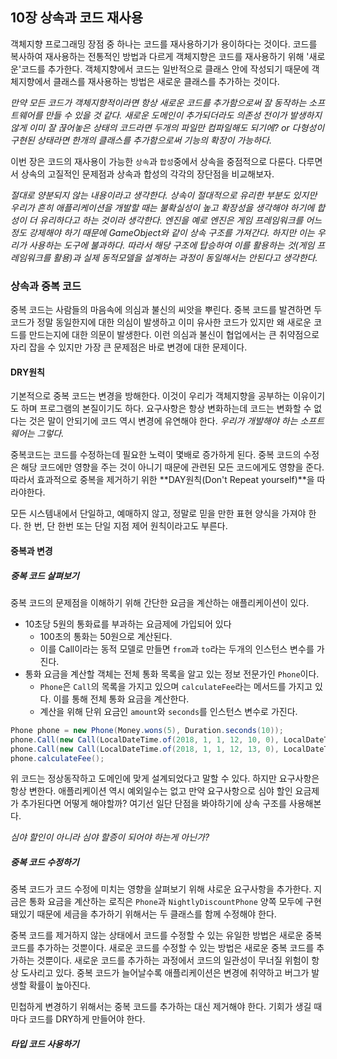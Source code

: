 ## 10장 상속과 코드 재사용

객체지향 프로그래밍 장점 중 하나는 코드를 재사용하기가 용이하다는 것이다. 코드를 복사하여 재사용하는 전통적인 방법과 다르게 객체지향은 코드를 재사용하기 위해 '새로운'코드를 추가한다. 객체지향에서 코드는 일반적으로 클래스 안에 작성되기 때문에 객체지향에서 클래스를 재사용하는 방법은 새로운 클래스를 추가하는 것이다.

*만약 모든 코드가 객체지향적이라면 항상 새로운 코드를 추가함으로써 잘 동작하는 소프트웨어를 만들 수 있을 것 같다. 새로운 도메인이 추가되더라도 의존성 전이가 발생하지 않게 이미 잘 끊어놓은 상태의 코드라면 두개의 파일만 컴파일해도 되기에? or 다형성이 구현된 상태라면 한개의 클래스를 추가함으로써 기능의 확장이 가능하다.*

이번 장은 코드의 재사용이 가능한 `상속`과 `합성`중에서 상속을 중점적으로 다룬다. 다루면서 상속의 고질적인 문제점과 상속과 합성의 각각의 장단점을 비교해보자.

*절대로 양분되지 않는 내용이라고 생각한다. 상속이 절대적으로 유리한 부분도 있지만 우리가 흔히 애플리케이션을 개발할 때는 불확실성이 높고 확장성을 생각해야 하기에 합성이 더 유리하다고 하는 것이라 생각한다. 엔진을 예로 엔진은 게임 프레임워크를 어느정도 강제해야 하기 때문에 GameObject와 같이 상속 구조를 가져간다. 하지만 이는 우리가 사용하는 도구에 불과하다. 따라서 해당 구조에 탑승하여 이를 활용하는 것(게임 프레임워크를 활용)과 실제 동적모델을 설계하는 과정이 동일해서는 안된다고 생각한다.*

### 상속과 중복 코드

중복 코드는 사람들의 마음속에 의심과 불신의 씨앗을 뿌린다. 중복 코드를 발견하면 두 코드가 정말 동일한지에 대한 의심이 발생하고 이미 유사한 코드가 있지만 왜 새로운 코드를 만드는지에 대한 의문이 발생한다. 이런 의심과 불신이 협업에서는 큰 취약점으로 자리 잡을 수 있지만 가장 큰 문제점은 바로 변경에 대한 문제이다.

#### DRY원칙

기본적으로 중복 코드는 변경을 방해한다. 이것이 우리가 객체지향을 공부하는 이유이기도 하며 프로그램의 본질이기도 하다. 요구사항은 항상 변화하는데 코드는 변화할 수 없다는 것은 말이 안되기에 코드 역시 변경에 유연해야 한다. *우리가 개발해야 하는 소프트웨어는 그렇다.*

중복코드는 코드를 수정하는데 필요한 노력이 몇배로 증가하게 된다. 중복 코드의 수정은 해당 코드에만 영향을 주는 것이 아니기 때문에 관련된 모든 코드에게도 영향을 준다. 따라서 효과적으로 중복을 제거하기 위한 **DAY원칙(Don't Repeat yourself)**을 따라야한다.

모든 시스템내에서 단일하고, 예매하지 않고, 정말로 믿을 만한 표현 양식을 가져야 한다. 한 번, 단 한번 또는 단일 지점 제어 원칙이라고도 부른다.

#### 중복과 변경

##### 중복 코드 살펴보기

중복 코드의 문제점을 이해하기 위해 간단한 요금을 계산하는 애플리케이션이 있다.

- 10초당 5원의 통화료를 부과하는 요금제에 가입되어 있다
  - 100초의 통화는 50원으로 계산된다.
  - 이를 Call이라는 동적 모델로 만들면 `from`과 `to`라는 두개의 인스턴스 변수를 가진다.
- 통화 요금을 계산할 객체는 전체 통화 목록을 알고 있는 정보 전문가인 `Phone`이다.
  - `Phone`은 `Call`의 목록을 가지고 있으며 `calculateFee`라는 메서드를 가지고 있다. 이를 통해 전체 통화 요금을 계산한다.
  - 계산을 위해 단위 요금인 `amount`와 `seconds`를 인스턴스 변수로 가진다.

```cs
Phone phone = new Phone(Money.wons(5), Duration.seconds(10));
phone.Call(new Call(LocalDateTime.of(2018, 1, 1, 12, 10, 0), LocalDateTime.of(2018, 1, 1, 12, 11, 0)));
phone.Call(new Call(LocalDateTime.of(2018, 1, 1, 12, 13, 0), LocalDateTime.of(2018, 1, 1, 12, 15, 0)));
phone.calculateFee();
```

위 코드는 정상동작하고 도메인에 맞게 설계되었다고 말할 수 있다. 하지만 요구사항은 항상 변한다. 애플리케이션 역시 예외일수는 없고 만약 요구사항으로 심야 할인 요금제가 추가된다면 어떻게 해야할까? 여기선 일단 단점을 봐야하기에 상속 구조를 사용해본다.

*심야 할인이 아니라 심야 할증이 되어야 하는게 아닌가?*

##### 중복 코드 수정하기

중복 코드가 코드 수정에 미치는 영향을 살펴보기 위해 샤로운 요구사항을 추가한다. 지금은 통화 요금을 계산하는 로직은 `Phone`과 `NightlyDiscountPhone` 양쪽 모두에 구현돼있기 때문에 세금을 추가하기 위해서는 두 클래스를 함께 수정해야 한다.

중복 코드를 제거하지 않는 상태에서 코드를 수정할 수 있는 유일한 방법은 새로운 중복 코드를 추가하는 것뿐이다. 새로운 코드를 수정할 수 있는 방법은 새로운 중복 코드를 추가하는 것뿐이다. 새로운 코드를 추가하는 과정에서 코드의 일관성이 무너질 위험이 항상 도사리고 있다. 중복 코드가 늘어날수록 애플리케이션은 변경에 취약하고 버그가 발생할 확률이 높아진다.

민첩하게 변경하기 위해서는 중복 코드를 추가하는 대신 제거해야 한다. 기회가 생길 때마다 코드를 DRY하게 만들어야 한다.

##### 타입 코드 사용하기

